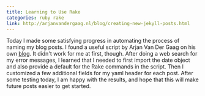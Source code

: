 ```yaml
---
title: Learning to Use Rake
categories: ruby rake 
link: http://arjanvandergaag.nl/blog/creating-new-jekyll-posts.html
---
```


Today I made some satisfying progress in automating the process of naming my blog posts. I found a useful script by Arjan Van Der Gaag on his own [blog](http://arjanvandergaag.nl/blog/creating-new-jekyll-posts.html). It didn't work for me at first, though. After doing a web search for my error messages, I learned that I needed to first import the date object and also provide a default for the Rake commands in the script. Then I customized a few additional fields for my yaml header for each post. After some testing today, I am happy with the results, and hope that this will make future posts easier to get started.
